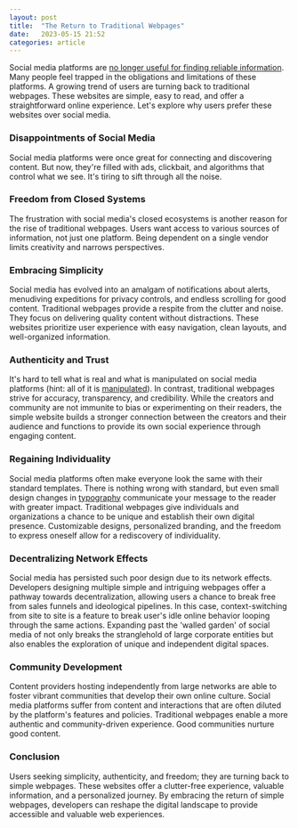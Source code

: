 ```yaml
---
layout: post
title:  "The Return to Traditional Webpages"
date:   2023-05-15 21:52
categories: article
---
```


Social media platforms are [no longer useful for finding reliable information](https://www.forbes.com/sites/petersuciu/2022/07/22/teens-increasing-rely-on-social-media-for-newsbut-they-dont-trust-it/?sh=f5a981119ff5). Many people feel trapped in the obligations and limitations of these platforms. A growing trend of users are turning back to traditional webpages. These websites are simple, easy to read, and offer a straightforward online experience. Let's explore why users prefer these websites over social media.

### Disappointments of Social Media
Social media platforms were once great for connecting and discovering content. But now, they're filled with ads, clickbait, and algorithms that control what we see. It's tiring to sift through all the noise.

### Freedom from Closed Systems
The frustration with social media's closed ecosystems is another reason for the rise of traditional webpages. Users want access to various sources of information, not just one platform. Being dependent on a single vendor limits creativity and narrows perspectives.

### Embracing Simplicity
Social media has evolved into an amalgam of notifications about alerts, menudiving expeditions for privacy controls, and endless scrolling for good content. Traditional webpages provide a respite from the clutter and noise. They focus on delivering quality content without distractions. These websites prioritize user experience with easy navigation, clean layouts, and well-organized information. 

### Authenticity and Trust
It's hard to tell what is real and what is manipulated on social media platforms (hint: all of it is [manipulated](https://www.ox.ac.uk/news/2021-01-13-social-media-manipulation-political-actors-industrial-scale-problem-oxford-report)). In contrast, traditional webpages strive for accuracy, transparency, and credibility. While the creators and community are not immunite to bias or experimenting on their readers, the simple website builds a stronger connection between the creators and their audience and functions to provide its own social experience through engaging content.

### Regaining Individuality
Social media platforms often make everyone look the same with their standard templates. There is nothing wrong with standard, but even small design changes in [typography](https://thefutur.com/content/how-typography-can-influence-a-reader) communicate your message to the reader with greater impact. Traditional webpages give individuals and organizations a chance to be unique and establish their own digital presence. Customizable designs, personalized branding, and the freedom to express oneself allow for a rediscovery of individuality.

### Decentralizing Network Effects
Social media has persisted such poor design due to its network effects. Developers designing multiple simple and intriguing webpages offer a pathway towards decentralization, allowing users a chance to break free from sales funnels and ideological pipelines. In this case, context-switching from site to site is a feature to break user's idle online behavior looping through the same actions. Expanding past the 'walled garden' of social media of not only breaks the stranglehold of large corporate entities but also enables the exploration of unique and independent digital spaces.

### Community Development
Content providers hosting independently from large networks are able to foster vibrant communities that develop their own online culture. Social media platforms suffer from content and interactions that are often diluted by the platform's features and policies. Traditional webpages enable a more authentic and community-driven experience. Good communities nurture good content.

### Conclusion
Users seeking simplicity, authenticity, and freedom; they are turning back to simple webpages. These websites offer a clutter-free experience, valuable information, and a personalized journey. By embracing the return of simple webpages, developers can reshape the digital landscape to provide accessible and valuable web experiences.
